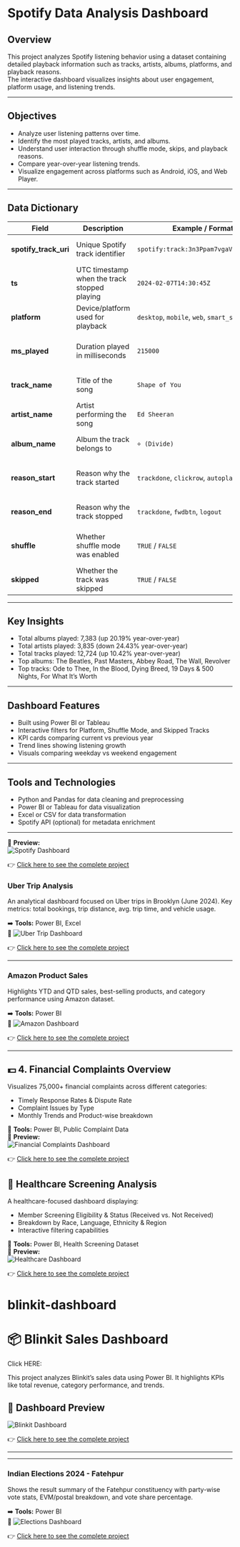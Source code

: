 # Spotify Data Analysis Dashboard

## Overview
This project analyzes Spotify listening behavior using a dataset containing detailed playback information such as tracks, artists, albums, platforms, and playback reasons.  
The interactive dashboard visualizes insights about user engagement, platform usage, and listening trends.


---

## Objectives
- Analyze user listening patterns over time.  
- Identify the most played tracks, artists, and albums.  
- Understand user interaction through shuffle mode, skips, and playback reasons.  
- Compare year-over-year listening trends.  
- Visualize engagement across platforms such as Android, iOS, and Web Player.

---

## Data Dictionary

| Field | Description | Example / Format | Purpose |
|-------|--------------|------------------|----------|
| **spotify_track_uri** | Unique Spotify track identifier | `spotify:track:3n3Ppam7vgaVa1iaRUc9Lp` | Maps each play to its metadata |
| **ts** | UTC timestamp when the track stopped playing | `2024-02-07T14:30:45Z` | Used for time-based analysis |
| **platform** | Device/platform used for playback | `desktop`, `mobile`, `web`, `smart_speaker` | Identifies where users listen |
| **ms_played** | Duration played in milliseconds | `215000` | Measures engagement and completion |
| **track_name** | Title of the song | `Shape of You` | Identifies most played tracks |
| **artist_name** | Artist performing the song | `Ed Sheeran` | Ranks artists by preference |
| **album_name** | Album the track belongs to | `÷ (Divide)` | Evaluates album popularity |
| **reason_start** | Reason why the track started | `trackdone`, `clickrow`, `autoplay` | Helps understand playback behavior |
| **reason_end** | Reason why the track stopped | `trackdone`, `fwdbtn`, `logout` | Identifies user drop-off reasons |
| **shuffle** | Whether shuffle mode was enabled | `TRUE` / `FALSE` | Measures random listening habits |
| **skipped** | Whether the track was skipped | `TRUE` / `FALSE` | Tracks user engagement and skips |

---

## Key Insights
- Total albums played: 7,383 (up 20.19% year-over-year)  
- Total artists played: 3,835 (down 24.43% year-over-year)  
- Total tracks played: 12,724 (up 10.42% year-over-year)  
- Top albums: The Beatles, Past Masters, Abbey Road, The Wall, Revolver  
- Top tracks: Ode to Thee, In the Blood, Dying Breed, 19 Days & 500 Nights, For What It’s Worth  

---

## Dashboard Features
- Built using Power BI or Tableau  
- Interactive filters for Platform, Shuffle Mode, and Skipped Tracks  
- KPI cards comparing current vs previous year  
- Trend lines showing listening growth  
- Visuals comparing weekday vs weekend engagement  

---

## Tools and Technologies
- Python and Pandas for data cleaning and preprocessing  
- Power BI or Tableau for data visualization  
- Excel or CSV for data transformation  
- Spotify API (optional) for metadata enrichment  

---


📸 **Preview:**  
![Spotify Dashboard](https://github.com/lalithasaipasala/city-accident-analysis-excel/blob/main/Spotify%20.jpg)

👉 [Click here to see the complete project](https://github.com/lalithasaipasala/city-accident-analysis-excel/blob/main/Spotify%20Analysis-20250519T142144Z-1-001.zip)





### Uber Trip Analysis
An analytical dashboard focused on Uber trips in Brooklyn (June 2024). Key metrics: total bookings, trip distance, avg. trip time, and vehicle usage.

➡️ **Tools:** Power BI, Excel  
📸 ![Uber Trip Dashboard](https://github.com/lalithasaipasala/city-accident-analysis-excel/blob/main/Uber.jpg)


👉 [Click here to see the complete project](https://github.com/lalithasaipasala/city-accident-analysis-excel/blob/main/Uber%20Analysis-20250519T142154Z-1-001.zip)

---

### Amazon Product Sales
Highlights YTD and QTD sales, best-selling products, and category performance using Amazon dataset.

➡️ **Tools:** Power BI  
📸 ![Amazon Dashboard](https://github.com/lalithasaipasala/city-accident-analysis-excel/blob/main/Activation%20Dashboard.jpg)


👉 [Click here to see the complete project](https://github.com/lalithasaipasala/city-accident-analysis-excel/blob/main/Amazon%20Sales-20250519T141943Z-1-001.zip)


---
## 💵 4. Financial Complaints Overview

Visualizes 75,000+ financial complaints across different categories:
- Timely Response Rates & Dispute Rate
- Complaint Issues by Type
- Monthly Trends and Product-wise breakdown

🔧 **Tools:** Power BI, Public Complaint Data  
📸 **Preview:**  
![Financial Complaints Dashboard](https://github.com/lalithasaipasala/city-accident-analysis-excel/blob/main/Financial%20Complaints%20overview.jpg)

👉 [Click here to see the complete project]()


## 🏥 Healthcare Screening Analysis

A healthcare-focused dashboard displaying:
- Member Screening Eligibility & Status (Received vs. Not Received)
- Breakdown by Race, Language, Ethnicity & Region
- Interactive filtering capabilities

🔧 **Tools:** Power BI, Health Screening Dataset  
📸 **Preview:**  
![Healthcare Dashboard](https://github.com/lalithasaipasala/city-accident-analysis-excel/blob/main/Health%20Care%20.jpg)

👉 [Click here to see the complete project](https://github.com/lalithasaipasala/city-accident-analysis-excel/blob/main/Healthcare%20Report.pbix)


# blinkit-dashboard

# 📦 Blinkit Sales Dashboard

Click HERE:

This project analyzes Blinkit’s sales data using Power BI. It highlights KPIs like total revenue, category performance, and trends.
## 📸 Dashboard Preview
![Blinkit Dashboard](Dashboard.jpg)

👉 [Click here to see the complete project](https://github.com/yourusername/uber-trip-dashboard)


****
---


### Indian Elections 2024 - Fatehpur
Shows the result summary of the Fatehpur constituency with party-wise vote stats, EVM/postal breakdown, and vote share percentage.

➡️ **Tools:** Power BI  
📸 ![Elections Dashboard](https://github.com/lalithasaipasala/city-accident-analysis-excel/blob/main/Indian%20Elections.jpg)


👉 [Click here to see the complete project](https://github.com/lalithasaipasala/city-accident-analysis-excel/blob/main/India%20Elections%20Results%20Analysis_PowerBI-20250519T142127Z-1-001.zip)


